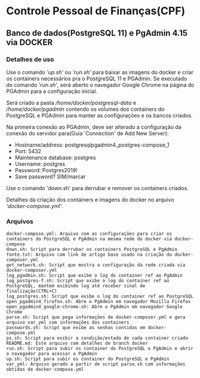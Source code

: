 # Controle Pessoal de Finanças(CPF)

## Banco de dados(PostgreSQL 11) e PgAdmin 4.15 via DOCKER

### Detalhes de uso

Use o comando *'up.sh'* ou *'run.sh'* para baixar as imagens do docker e criar os containers necessários pra o PostgreSQL 11 e PGAdmin. Se executado do comando *'run.sh'*, será aberto o navegador Google Chrome na página do PGAdmin para a configuração inicial.

Será criado a pasta */home/docker/postgresql-data* e */home/docker/pgadmin* contendo os volumes dos containers do PostgreSQL e PGAdmin para manter as configurações e os bancos criados.

Na primeira conexão ao PGAdmin, deve ser alterado a configuração da conexão do servidor para(Guia 'Connection' de Add New Server):

* Hostname/address: postgresqlpgadmin4_postgres-compose_1
* Port: 5432
* Maintenance database: postgres
* Username: postgres
* Password: Postgres2019!
* Save password? SIM/marcar

Use o comando 'down.sh' para derrubar e remover os containers criados.

Detalhes da criação dos containers e imagens do docker no arquivo *'docker-compose.yml'*.

### Arquivos

```
docker-compose.yml: Arquivo com as configurações para criar os containers do PostgreSQL e PgAdmin na mesma rede do docker via docker-compose
down.sh: Script para derrubar os containers PostgreSQL e PgAdmin
fonte.txt: Arquivo com link de artigo base usado na criação do docker-composer.yml
get_network.sh: Script que mostra a configuração da rede criada via docker-composer.yml
log_pgadmin.sh: Script que exibe o log do container ref ao PgAdmin
log_postgres-f.sh: Script que exibe o log do container ref ao PostgreSQL, mantem exibindo log até receber sinal de finalização(CTRL+C)
log_postgres.sh: Script que exibe o log do container ref ao PostgreSQL
open_pgadmin4_firefox.sh: Abre o PgAdmin em navegador Mozilla Firefox
open_pgadmin4_google-chrome.sh: Abre o PgAdmin em navegador Google Chrome
parse.sh: Script que pega informações de docker-composer.yml e gera arquivo var_yml com informações dos containers
passwords.sh: Script que exibe as senhas contidas em docker-compose.yml
ps.sh: Script para exibir a condição/estado de cada container criado
README.md: Este arquivo com detalhes de branch docker
run.sh: Script para subir os container do PostgreSQL e PgAdmin e abrir o navegador para acessar o PgAdmin
up.sh: Script para subir os container do PostgreSQL e PgAdmin
var_yml: Arquivo gerado a partir de script parse.sh com informações obtidas de docker-compose.yml
```
